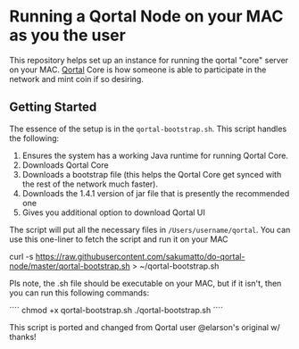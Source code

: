 # Running a Qortal Node on your MAC as you the user

This repository helps set up an instance for running the qortal "core" server on your MAC. [Qortal](https://qortal.org) Core is how someone is able to participate in the network and mint coin if so desiring.

## Getting Started

The essence of the setup is in the `qortal-bootstrap.sh`. This script handles the following:

1. Ensures the system has a working Java runtime for running Qortal Core.
1. Downloads Qortal Core
1. Downloads a bootstrap file (this helps the Qortal Core get synced with the rest of the network much faster).
1. Downloads the 1.4.1 version of jar file that is presently the recommended one
1. Gives you additional option to download Qortal UI

The script will put all the necessary files in `/Users/username/qortal`.
You can use this one-liner to fetch the script and run it on your MAC

curl -s https://raw.githubusercontent.com/sakumatto/do-qortal-node/master/qortal-bootstrap.sh > ~/qortal-bootstrap.sh

Pls note, the .sh file should be executable on your MAC, but if it isn't, then you can run this following commands:

´´´´
chmod +x qortal-bootstrap.sh
./qortal-bootstrap.sh
´´´´

This script is ported and changed from Qortal user @elarson's original w/ thanks!